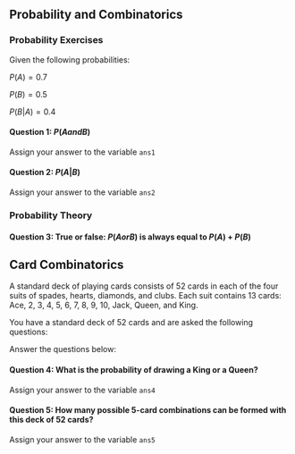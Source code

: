 ## Probability and Combinatorics

### Probability Exercises

Given the following probabilities:

$P(A) = 0.7$

$P(B) = 0.5$

$P(B|A) = 0.4$

#### Question 1: $P(A and B)$
    
Assign your answer to the variable `ans1`


#### Question 2: $P(A|B)$
    
Assign your answer to the variable `ans2`

### Probability Theory

#### Question 3: True or false: $P(A or B)$ is always equal to $P(A)$ + $P(B)$


## Card Combinatorics

A standard deck of playing cards consists of 52 cards in each of the four suits of spades, hearts, diamonds, and clubs. Each suit contains 13 cards: Ace, 2, 3, 4, 5, 6, 7, 8, 9, 10, Jack, Queen, and King.
    
You have a standard deck of 52 cards and are asked the following questions:

Answer the questions below:

#### Question 4: What is the probability of drawing a King or a Queen?

Assign your answer to the variable `ans4`


#### Question 5: How many possible 5-card combinations can be formed with this deck of 52 cards?

Assign your answer to the variable `ans5`
